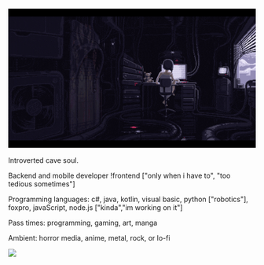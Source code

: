 ![](https://raw.githubusercontent.com/zqn-ghostpeep/zqn-ghostpeep/main/Img/itired.gif?raw=true)



Introverted cave soul.

Backend and mobile developer !frontend ["only when i have to", "too tedious sometimes"]

Programming languages: c#, java, kotlin, visual basic, python ["robotics"], foxpro, javaScript, node.js ["kinda","im working on it"]

Pass times: programming, gaming, art, manga

Ambient: horror media, anime, metal, rock, or lo-fi
<!---
zqn-ghostpeep/zqn-ghostpeep is a ✨ special ✨ repository because its `README.md` (this file) appears on your GitHub profile.
You can click the Preview link to take a look at your changes.
--->
![](https://komarev.com/ghpvc/?username=zqn-ghostpeep&color=ce2a57)
